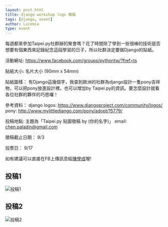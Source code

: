 ```yaml
---
layout: post.html
title: django workshop logo 徵稿
tags: [django, event]
author: Lucemia
type: event
---
```


每週都來參加Taipei.py社群辦的聚會嗎？花了時間除了學到一些很棒的技術是否想要有個東西來記錄紀念這段學習的日子，所以社群決定要做Django的貼紙。

活動網址: https://www.facebook.com/groups/pythontw/?fref=ts

貼紙大小: 名片大小 (90mm x 54mm)

貼紙圖樣：
有Django這幾個字，我查到歐洲的社群為django設計一隻pony吉祥物，可以把pony放進設計裡。也可以增加by Taipei.py的資訊。要怎麼設計就看各位社群的夥伴的巧思囉！

參考資料：
django logos: https://www.djangoproject.com/community/logos/
pony: http://www.mylittledjango.com/pony/adopt/15779/

投稿地點:
主題為「Taipei.py 貼圖徵稿 by (你的名字)」
email: chen.paladin@gmail.com

徵稿截止日期：
9/3

投票日：
9/17

如有建議可以直接在FB上傳訊息給[陳學成](https://www.facebook.com/chen.paladin?fref=ts)喔!

## 投稿1
![投稿1](https://fbcdn-sphotos-d-a.akamaihd.net/hphotos-ak-ash4/1003927_10200824437387921_1442442689_n.jpg)

## 投稿2
![投稿2](https://fbcdn-sphotos-d-a.akamaihd.net/hphotos-ak-prn2/q71/1186693_10200913854343289_1193262677_n.jpg)
